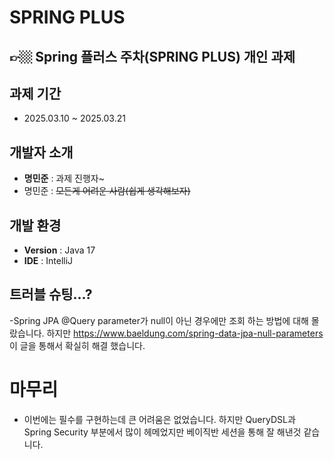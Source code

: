 # SPRING PLUS
## 👉🏼 Spring 플러스 주차(SPRING PLUS) 개인 과제

## 과제 기간
- 2025.03.10 ~ 2025.03.21

## 개발자 소개
- **명민준** : 과제 진행자~
- 명민준 : ~~모든게 어려운 사람(쉽게 생각해보자)~~

## 개발 환경
- **Version** : Java 17
- **IDE** : IntelliJ

## 트러블 슈팅...?
-Spring JPA @Query parameter가 null이 아닌 경우에만 조회 하는 방법에 대해 몰랐습니다. 하지만
https://www.baeldung.com/spring-data-jpa-null-parameters
이 글을 통해서 확실히 해결 했습니다.
 
# 마무리
- 이번에는 필수를 구현하는데 큰 어려움은 없었습니다. 하지만 QueryDSL과 Spring Security 부분에서 많이 헤메었지만 베이직반 세션을 통해 잘 해낸것 같습니다.
